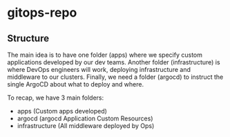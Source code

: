 # gitops-repo
 
## Structure

The main idea is to have one folder (apps) where we specify custom applications developed by our dev teams. Another folder (infrastructure) is where DevOps engineers will work, deploying infrastructure and middleware to our clusters. Finally, we need a folder (argocd) to instruct the single ArgoCD about what to deploy and where.

To recap, we have 3 main folders:

- apps (Custom apps developed)
- argocd (argocd Application Custom Resources)
- infrastructure (All middleware deployed by Ops)
